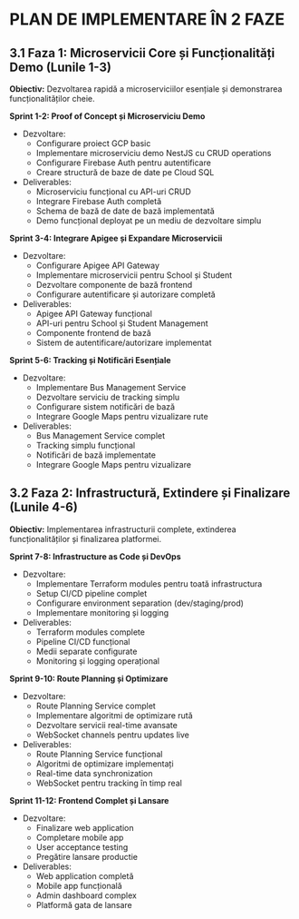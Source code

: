 # PLAN DE IMPLEMENTARE ÎN 2 FAZE

## 3.1 Faza 1: Microservicii Core și Funcționalități Demo (Lunile 1-3)

**Obiectiv:** Dezvoltarea rapidă a microserviciilor esențiale și demonstrarea funcționalităților cheie.

**Sprint 1-2: Proof of Concept și Microserviciu Demo**
- Dezvoltare:
  - Configurare proiect GCP basic
  - Implementare microserviciu demo NestJS cu CRUD operations
  - Configurare Firebase Auth pentru autentificare
  - Creare structură de baze de date pe Cloud SQL
- Deliverables:
  - Microserviciu funcțional cu API-uri CRUD
  - Integrare Firebase Auth completă
  - Schema de bază de date de bază implementată
  - Demo funcțional deployat pe un mediu de dezvoltare simplu

**Sprint 3-4: Integrare Apigee și Expandare Microservicii**
- Dezvoltare:
  - Configurare Apigee API Gateway
  - Implementare microservicii pentru School și Student
  - Dezvoltare componente de bază frontend
  - Configurare autentificare și autorizare completă
- Deliverables:
  - Apigee API Gateway funcțional
  - API-uri pentru School și Student Management
  - Componente frontend de bază
  - Sistem de autentificare/autorizare implementat

**Sprint 5-6: Tracking și Notificări Esențiale**
- Dezvoltare:
  - Implementare Bus Management Service
  - Dezvoltare serviciu de tracking simplu
  - Configurare sistem notificări de bază
  - Integrare Google Maps pentru vizualizare rute
- Deliverables:
  - Bus Management Service complet
  - Tracking simplu funcțional
  - Notificări de bază implementate
  - Integrare Google Maps pentru vizualizare

## 3.2 Faza 2: Infrastructură, Extindere și Finalizare (Lunile 4-6)

**Obiectiv:** Implementarea infrastructurii complete, extinderea funcționalităților și finalizarea platformei.

**Sprint 7-8: Infrastructure as Code și DevOps**
- Dezvoltare:
  - Implementare Terraform modules pentru toată infrastructura
  - Setup CI/CD pipeline complet
  - Configurare environment separation (dev/staging/prod)
  - Implementare monitoring și logging
- Deliverables:
  - Terraform modules complete
  - Pipeline CI/CD funcțional
  - Medii separate configurate
  - Monitoring și logging operațional

**Sprint 9-10: Route Planning și Optimizare**
- Dezvoltare:
  - Route Planning Service complet
  - Implementare algoritmi de optimizare rută
  - Dezvoltare servicii real-time avansate
  - WebSocket channels pentru updates live
- Deliverables:
  - Route Planning Service funcțional
  - Algoritmi de optimizare implementați
  - Real-time data synchronization
  - WebSocket pentru tracking în timp real

**Sprint 11-12: Frontend Complet și Lansare**
- Dezvoltare:
  - Finalizare web application
  - Completare mobile app
  - User acceptance testing
  - Pregătire lansare productie
- Deliverables:
  - Web application completă
  - Mobile app funcțională
  - Admin dashboard complex
  - Platformă gata de lansare